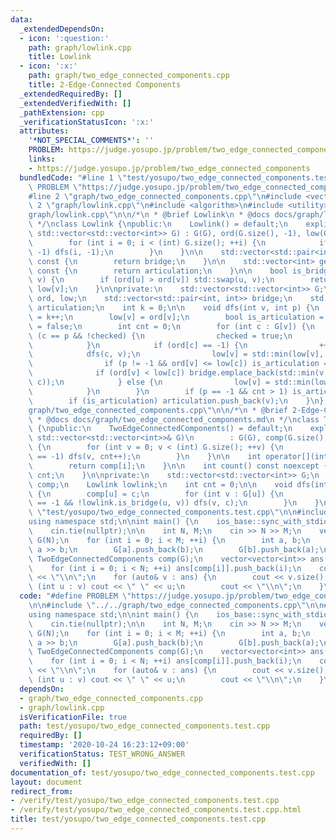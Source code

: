 ```yaml
---
data:
  _extendedDependsOn:
  - icon: ':question:'
    path: graph/lowlink.cpp
    title: Lowlink
  - icon: ':x:'
    path: graph/two_edge_connected_components.cpp
    title: 2-Edge-Connected Components
  _extendedRequiredBy: []
  _extendedVerifiedWith: []
  _pathExtension: cpp
  _verificationStatusIcon: ':x:'
  attributes:
    '*NOT_SPECIAL_COMMENTS*': ''
    PROBLEM: https://judge.yosupo.jp/problem/two_edge_connected_components
    links:
    - https://judge.yosupo.jp/problem/two_edge_connected_components
  bundledCode: "#line 1 \"test/yosupo/two_edge_connected_components.test.cpp\"\n#define\
    \ PROBLEM \"https://judge.yosupo.jp/problem/two_edge_connected_components\"\n\n\
    #line 2 \"graph/two_edge_connected_components.cpp\"\n#include <vector>\n#line\
    \ 2 \"graph/lowlink.cpp\"\n#include <algorithm>\n#include <utility>\n#line 5 \"\
    graph/lowlink.cpp\"\n\n/*\n * @brief Lowlink\n * @docs docs/graph/lowlink.md\n\
    \ */\nclass Lowlink {\npublic:\n    Lowlink() = default;\n    explicit Lowlink(const\
    \ std::vector<std::vector<int>> G) : G(G), ord(G.size(), -1), low(G.size()) {\n\
    \        for (int i = 0; i < (int) G.size(); ++i) {\n            if (ord[i] ==\
    \ -1) dfs(i, -1);\n        }\n    }\n\n    std::vector<std::pair<int, int>> get_bridges()\
    \ const {\n        return bridge;\n    }\n\n    std::vector<int> get_articulation_points()\
    \ const {\n        return articulation;\n    }\n\n    bool is_bridge(int u, int\
    \ v) {\n        if (ord[u] > ord[v]) std::swap(u, v);\n        return ord[u] <\
    \ low[v];\n    }\n\nprivate:\n    std::vector<std::vector<int>> G;\n    std::vector<int>\
    \ ord, low;\n    std::vector<std::pair<int, int>> bridge;\n    std::vector<int>\
    \ articulation;\n    int k = 0;\n\n    void dfs(int v, int p) {\n        ord[v]\
    \ = k++;\n        low[v] = ord[v];\n        bool is_articulation = false, checked\
    \ = false;\n        int cnt = 0;\n        for (int c : G[v]) {\n            if\
    \ (c == p && !checked) {\n                checked = true;\n                continue;\n\
    \            }\n            if (ord[c] == -1) {\n                ++cnt;\n    \
    \            dfs(c, v);\n                low[v] = std::min(low[v], low[c]);\n\
    \                if (p != -1 && ord[v] <= low[c]) is_articulation = true;\n  \
    \              if (ord[v] < low[c]) bridge.emplace_back(std::min(v, c), std::max(v,\
    \ c));\n            } else {\n                low[v] = std::min(low[v], ord[c]);\n\
    \            }\n        }\n        if (p == -1 && cnt > 1) is_articulation = true;\n\
    \        if (is_articulation) articulation.push_back(v);\n    }\n};\n#line 4 \"\
    graph/two_edge_connected_components.cpp\"\n\n/*\n * @brief 2-Edge-Connected Components\n\
    \ * @docs docs/graph/two_edge_connected_components.md\n */\nclass TwoEdgeConnectedComponents\
    \ {\npublic:\n    TwoEdgeConnectedComponents() = default;\n    explicit TwoEdgeConnectedComponents(const\
    \ std::vector<std::vector<int>>& G)\n        : G(G), comp(G.size(), -1), lowlink(G)\
    \ {\n        for (int v = 0; v < (int) G.size(); ++v) {\n            if (comp[v]\
    \ == -1) dfs(v, cnt++);\n        }\n    }\n\n    int operator[](int i) const {\n\
    \        return comp[i];\n    }\n\n    int count() const noexcept {\n        return\
    \ cnt;\n    }\n\nprivate:\n    std::vector<std::vector<int>> G;\n    std::vector<int>\
    \ comp;\n    Lowlink lowlink;\n    int cnt = 0;\n\n    void dfs(int u, int c)\
    \ {\n        comp[u] = c;\n        for (int v : G[u]) {\n            if (comp[v]\
    \ == -1 && !lowlink.is_bridge(u, v)) dfs(v, c);\n        }\n    }\n};\n#line 4\
    \ \"test/yosupo/two_edge_connected_components.test.cpp\"\n\n#include <bits/stdc++.h>\n\
    using namespace std;\n\nint main() {\n    ios_base::sync_with_stdio(false);\n\
    \    cin.tie(nullptr);\n\n    int N, M;\n    cin >> N >> M;\n    vector<vector<int>>\
    \ G(N);\n    for (int i = 0; i < M; ++i) {\n        int a, b;\n        cin >>\
    \ a >> b;\n        G[a].push_back(b);\n        G[b].push_back(a);\n    }\n   \
    \ TwoEdgeConnectedComponents comp(G);\n    vector<vector<int>> ans(comp.count());\n\
    \    for (int i = 0; i < N; ++i) ans[comp[i]].push_back(i);\n    cout << ans.size()\
    \ << \"\\n\";\n    for (auto& v : ans) {\n        cout << v.size();\n        for\
    \ (int u : v) cout << \" \" << u;\n        cout << \"\\n\";\n    }\n}\n"
  code: "#define PROBLEM \"https://judge.yosupo.jp/problem/two_edge_connected_components\"\
    \n\n#include \"../../graph/two_edge_connected_components.cpp\"\n\n#include <bits/stdc++.h>\n\
    using namespace std;\n\nint main() {\n    ios_base::sync_with_stdio(false);\n\
    \    cin.tie(nullptr);\n\n    int N, M;\n    cin >> N >> M;\n    vector<vector<int>>\
    \ G(N);\n    for (int i = 0; i < M; ++i) {\n        int a, b;\n        cin >>\
    \ a >> b;\n        G[a].push_back(b);\n        G[b].push_back(a);\n    }\n   \
    \ TwoEdgeConnectedComponents comp(G);\n    vector<vector<int>> ans(comp.count());\n\
    \    for (int i = 0; i < N; ++i) ans[comp[i]].push_back(i);\n    cout << ans.size()\
    \ << \"\\n\";\n    for (auto& v : ans) {\n        cout << v.size();\n        for\
    \ (int u : v) cout << \" \" << u;\n        cout << \"\\n\";\n    }\n}"
  dependsOn:
  - graph/two_edge_connected_components.cpp
  - graph/lowlink.cpp
  isVerificationFile: true
  path: test/yosupo/two_edge_connected_components.test.cpp
  requiredBy: []
  timestamp: '2020-10-24 16:23:12+09:00'
  verificationStatus: TEST_WRONG_ANSWER
  verifiedWith: []
documentation_of: test/yosupo/two_edge_connected_components.test.cpp
layout: document
redirect_from:
- /verify/test/yosupo/two_edge_connected_components.test.cpp
- /verify/test/yosupo/two_edge_connected_components.test.cpp.html
title: test/yosupo/two_edge_connected_components.test.cpp
---
```

